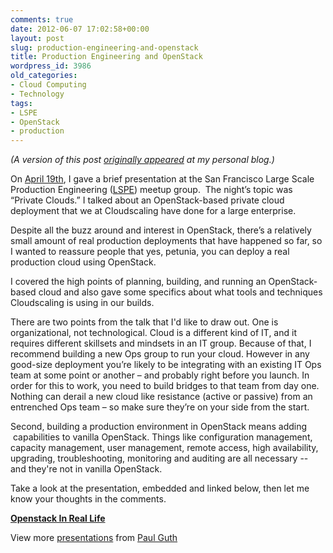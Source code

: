 ```yaml
---
comments: true
date: 2012-06-07 17:02:58+00:00
layout: post
slug: production-engineering-and-openstack
title: Production Engineering and OpenStack
wordpress_id: 3986
old_categories:
- Cloud Computing
- Technology
tags:
- LSPE
- OpenStack
- production
---
```


_(A version of this post [originally appeared](http://constructolution.wordpress.com/2012/05/21/lspe-presentation-on-openstack-6-2/) at my personal blog.)_

On [April 19th](http://www.meetup.com/SF-Bay-Area-Large-Scale-Production-Engineering/events/48901162/), I gave a brief presentation at the San Francisco Large Scale Production Engineering ([LSPE](http://www.meetup.com/SF-Bay-Area-Large-Scale-Production-Engineering/)) meetup group.  The night’s topic was “Private Clouds.” I talked about an OpenStack-based private cloud deployment that we at Cloudscaling have done for a large enterprise.

Despite all the buzz around and interest in OpenStack, there’s a relatively small amount of real production deployments that have happened so far, so I wanted to reassure people that yes, petunia, you can deploy a real production cloud using OpenStack.

I covered the high points of planning, building, and running an OpenStack-based cloud and also gave some specifics about what tools and techniques Cloudscaling is using in our builds.

There are two points from the talk that I'd like to draw out. One is organizational, not technological. Cloud is a different kind of IT, and it requires different skillsets and mindsets in an IT group. Because of that, I recommend building a new Ops group to run your cloud. However in any good-size deployment you’re likely to be integrating with an existing IT Ops team at some point or another – and probably right before you launch. In order for this to work, you need to build bridges to that team from day one. Nothing can derail a new cloud like resistance (active or passive) from an entrenched Ops team – so make sure they’re on your side from the start.

Second, building a production environment in OpenStack means adding  capabilities to vanilla OpenStack. Things like configuration management, capacity management, user management, remote access, high availability, upgrading, troubleshooting, monitoring and auditing are all necessary -- and they're not in vanilla OpenStack.

Take a look at the presentation, embedded and linked below, then let me know your thoughts in the comments.


**[Openstack In Real Life](http://www.slideshare.net/pgutheb/openstack-in-real-life)**

View more [presentations](http://www.slideshare.net/) from [Paul Guth](http://www.slideshare.net/pgutheb)
